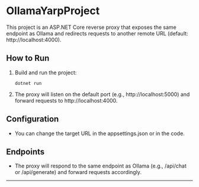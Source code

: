# OllamaYarpProject

This project is an ASP.NET Core reverse proxy that exposes the same endpoint as Ollama and redirects requests to another remote URL (default: http://localhost:4000).

## How to Run

1. Build and run the project:
   ```pwsh
   dotnet run
   ```
2. The proxy will listen on the default port (e.g., http://localhost:5000) and forward requests to http://localhost:4000.

## Configuration

- You can change the target URL in the appsettings.json or in the code.

## Endpoints

- The proxy will respond to the same endpoint as Ollama (e.g., /api/chat or /api/generate) and forward requests accordingly.

---
